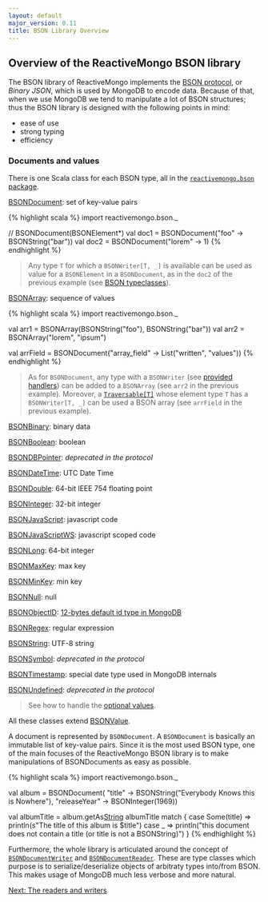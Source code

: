 ```yaml
---
layout: default
major_version: 0.11
title: BSON Library Overview
---
```


## Overview of the ReactiveMongo BSON library

The BSON library of ReactiveMongo implements the [BSON protocol](http://bsonspec.org), or _Binary JSON_, which is used by MongoDB to encode data. Because of that, when we use MongoDB we tend to manipulate a lot of BSON structures; thus the BSON library is designed with the following points in mind:

- ease of use
- strong typing
- efficiency

### Documents and values

There is one Scala class for each BSON type, all in the [`reactivemongo.bson` package](../../api/reactivemongo/bson/package.html).

[BSONDocument](../../api/reactivemongo/bson/BSONDocument.html): set of key-value pairs

{% highlight scala %}
import reactivemongo.bson._

// BSONDocument(BSONElement*)
val doc1 = BSONDocument("foo" -> BSONString("bar"))
val doc2 = BSONDocument("lorem" -> 1)
{% endhighlight %}

> Any type `T` for which a `BSONWriter[T, _]` is available can be used as value for a `BSONElement` in a `BSONDocument`, as in the `doc2` of the previous example (see [BSON typeclasses](./typeclasses.html)).

[BSONArray](../../api/reactivemongo/bson/BSONArray.html): sequence of values

{% highlight scala %}
import reactivemongo.bson._

val arr1 = BSONArray(BSONString("foo"), BSONString("bar"))
val arr2 = BSONArray("lorem", "ipsum")

val arrField = BSONDocument("array_field" -> List("written", "values"))
{% endhighlight %}

> As for `BSONDocument`, any type with a `BSONWriter` (see [provided handlers](./typeclasses.html#provided-handlers)) can be added to a `BSONArray` (see `arr2` in the previous example).
> Moreover, a [`Traversable[T]`](http://www.scala-lang.org/api/current/index.html#scala.collection.Traversable) whose element type `T` has a `BSONWriter[T, _]` can be used a BSON array (see `arrField` in the previous example).

[BSONBinary](../../api/reactivemongo/bson/BSONBinary.html): binary data

[BSONBoolean](../../api/reactivemongo/bson/BSONBoolean.html): boolean

[BSONDBPointer](../../api/reactivemongo/bson/BSONDBPointer.html): _deprecated in the protocol_

[BSONDateTime](../../api/reactivemongo/bson/BSONDateTime.html): UTC Date Time

[BSONDouble](../../api/reactivemongo/bson/BSONDouble.html): 64-bit IEEE 754 floating point

[BSONInteger](../../api/reactivemongo/bson/BSONInteger.html): 32-bit integer

[BSONJavaScript](../../api/reactivemongo/bson/BSONJavaScript.html): javascript code

[BSONJavaScriptWS](../../api/reactivemongo/bson/BSONJavaScriptWS.html): javascript scoped code

[BSONLong](../../api/reactivemongo/bson/BSONLong.html): 64-bit integer

[BSONMaxKey](../../api/reactivemongo/bson/BSONMaxKey$.html): max key

[BSONMinKey](../../api/reactivemongo/bson/BSONMinKey$.html): min key

[BSONNull](../../api/reactivemongo/bson/BSONNull$.html): null

[BSONObjectID](../../api/reactivemongo/bson/BSONObjectID.html): [12-bytes default id type in MongoDB](http://docs.mongodb.org/manual/reference/object-id/)

[BSONRegex](../../api/reactivemongo/bson/BSONRegex.html): regular expression

[BSONString](../../api/reactivemongo/bson/BSONString.html): UTF-8 string

[BSONSymbol](../../api/reactivemongo/bson/BSONSymbol.html): _deprecated in the protocol_

[BSONTimestamp](../../api/reactivemongo/bson/BSONTimestamp.html): special date type used in MongoDB internals

[BSONUndefined](../../api/reactivemongo/bson/BSONUndefined$.html): _deprecated in the protocol_

> See how to handle the [optional values](./typeclasses.html#optional-value).

All these classes extend [BSONValue](../../api/reactivemongo/bson/BSONValue.html).

A document is represented by `BSONDocument`. A `BSONDocument` is basically an immutable list of key-value pairs. Since it is the most used BSON type, one of the main focuses of the ReactiveMongo BSON library is to make manipulations of BSONDocuments as easy as possible.

{% highlight scala %}
import reactivemongo.bson._

val album = BSONDocument(
  "title" -> BSONString("Everybody Knows this is Nowhere"),
  "releaseYear" -> BSONInteger(1969))

val albumTitle = album.getAs[String]("title")
albumTitle match {
  case Some(title) => println(s"The title of this album is $title")
  case _           => println("this document does not contain a title (or title is not a BSONString)")
}
{% endhighlight %}

Furthermore, the whole library is articulated around the concept of [`BSONDocumentWriter`](../../api/reactivemongo/bson/BSONDocumentWriter.html) and [`BSONDocumentReader`](../../api/reactivemongo/bson/BSONDocumentReader.html).
These are type classes which purpose is to serialize/deserialize objects of arbitraty types into/from BSON. This makes usage of MongoDB much less verbose and more natural.

[Next: The readers and writers](typeclasses.html)